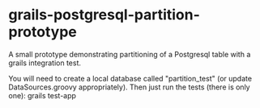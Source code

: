 grails-postgresql-partition-prototype
=====================================

A small prototype demonstrating partitioning of a Postgresql table with a grails integration test.

You will need to create a local database called "partition_test" (or update DataSources.groovy appropriately).  Then just run the tests (there is only one): grails test-app

